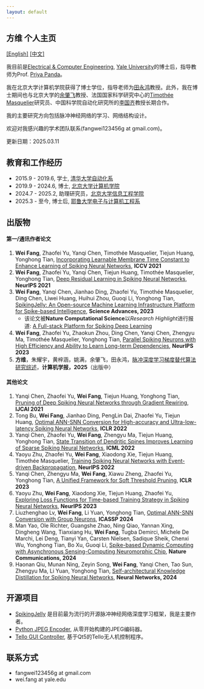 ```yaml
---
layout: default
---
```

## 方维 个人主页

[[English]](./index.md) [[中文]](./index_cn.md)

我目前是[Electrical & Computer Engineering](https://seas.yale.edu/departments/electrical-engineering), [Yale University](https://www.yale.edu/)的博士后，指导教师为Prof. [Priya Panda](https://seas.yale.edu/faculty-research/faculty-directory/priya-panda)。

我在北京大学计算机学院获得了博士学位，指导老师为[田永鸿](https://www.pkuml.org/staff/yhtian-cn.html)教授。此外，我在博士期间也与北京大学的[余肇飞](https://yuzhaofei.github.io/)教授、法国国家科学研究中心的[Timothée Masquelier](https://cerco.cnrs.fr/pagesp/tim/)研究员、中国科学院自动化研究所的[李国齐](https://casialiguoqi.github.io/)教授长期合作。

我的主要研究方向包括脉冲神经网络的学习、网络结构设计。

欢迎对我感兴趣的学术团队联系(fangwei123456g at gmail.com)。

更新日期：2025.03.11

## 教育和工作经历

- 2015.9 - 2019.6, 学士, [清华大学自动化系](https://www.au.tsinghua.edu.cn/)
- 2019.9 - 2024.6, 博士, [北京大学计算机学院](https://cs.pku.edu.cn/)
- 2024.7 - 2025.2, 助理研究员，[北京大学信息工程学院](https://www.ece.pku.edu.cn/)
- 2025.3 - 至今,      博士后, [耶鲁大学电子与计算机工程系](https://seas.yale.edu/departments/electrical-engineering)

## 出版物

#### 第一/通讯作者论文

1. **Wei Fang**, Zhaofei Yu, Yanqi Chen, Timothée Masquelier, Tiejun Huang, Yonghong Tian, [Incorporating Learnable Membrane Time Constant to Enhance Learning of Spiking Neural Networks](https://openaccess.thecvf.com/content/ICCV2021/html/Fang_Incorporating_Learnable_Membrane_Time_Constant_To_Enhance_Learning_of_Spiking_ICCV_2021_paper.html), **ICCV 2021**
2. **Wei Fang**, Zhaofei Yu, Yanqi Chen, Tiejun Huang, Timothée Masquelier, Yonghong Tian, [Deep Residual Learning in Spiking Neural Networks](https://proceedings.neurips.cc/paper/2021/hash/afe434653a898da20044041262b3ac74-Abstract.html), **NeurIPS 2021**
3. **Wei Fang**, Yanqi Chen, Jianhao Ding, Zhaofei Yu, Timothée Masquelier, Ding Chen, Liwei Huang, Huihui Zhou, Guoqi Li, Yonghong Tian, [SpikingJelly: An   Open-source Machine Learning Infrastructure Platform for Spike-based   Intelligence](https://www.science.org/doi/10.1126/sciadv.adi1480), **Science Advances, 2023**
   - 该论文被**Nature Computational Science**以*Research Highlight*进行报道: [A Full-stack Platform for Spiking Deep Learning](https://www.nature.com/articles/s43588-023-00565-5)
4. **Wei Fang**, Zhaofei Yu, Zhaokun Zhou, Ding Chen, Yanqi Chen, Zhengyu Ma, Timothée Masquelier, Yonghong Tian, [Parallel Spiking Neurons with High Efficiency and Ability to Learn Long-term Dependencies](https://papers.nips.cc/paper_files/paper/2023/hash/a834ac3dfdb90da54292c2c932c997cc-Abstract-Conference.html), **NeurIPS 2023**
5. **方维**，朱耀宇，黄梓涵，姚满，余肇飞，田永鸿，[脉冲深度学习梯度替代算法研究综述](./docs/snn_surrogate_learning_chinese_review.pdf)，**计算机学报，2025**（出版中）

#### 其他论文

1. Yanqi Chen, Zhaofei Yu, **Wei Fang**, Tiejun Huang, Yonghong Tian, [Pruning of Deep Spiking Neural Networks through Gradient Rewiring](https://www.ijcai.org/proceedings/2021/236), **IJCAI 2021**
2. Tong Bu, **Wei Fang**, Jianhao Ding, PengLin Dai, Zhaofei Yu, Tiejun Huang, [Optimal ANN-SNN Conversion for High-accuracy and Ultra-low-latency Spiking Neural Networks](https://openreview.net/forum?id=7B3IJMM1k_M), **ICLR 2022**
3. Yanqi Chen, Zhaofei Yu, **Wei Fang**, Zhengyu Ma, Tiejun Huang, Yonghong Tian, [State Transition of Dendritic Spines Improves Learning of Sparse Spiking Neural Networks](https://proceedings.mlr.press/v162/chen22ac.html), **ICML 2022**
4. Yaoyu Zhu, Zhaofei Yu, **Wei Fang**, Xiaodong Xie, Tiejun Huang, Timothée Masquelier, [Training Spiking Neural Networks with Event-driven Backpropagation](https://papers.nips.cc/paper_files/paper/2022/hash/c4e5f4de1b3cfc838eec6484d0b85378-Abstract-Conference.html), **NeurIPS 2022**
5. Yanqi Chen, Zhengyu Ma, **Wei Fang**, Xiawu Zheng, Zhaofei Yu, Yonghong Tian, [A Unified Framework for Soft Threshold Pruning](https://openreview.net/forum?id=cCFqcrq0d8), **ICLR 2023**
6. Yaoyu Zhu, **Wei Fang**, Xiaodong Xie, Tiejun Huang, Zhaofei Yu, [Exploring Loss Functions for Time-based Training Strategy in Spiking Neural Networks](https://papers.nips.cc/paper_files/paper/2023/hash/cde874a797a8300da693d5e412b7fdc0-Abstract-Conference.html), **NeurIPS 2023**
7. Liuzhenghao Lv, **Wei Fang**, Li Yuan, Yonghong Tian, [Optimal ANN-SNN Conversion with Group Neurons](https://ieeexplore.ieee.org/document/10448202), **ICASSP 2024**
8. Man Yao, Ole Richter, Guangshe Zhao, Ning Qiao, Yannan Xing, Dingheng Wang, Tianxiang Hu, **Wei Fang**, Tugba Demirci, Michele De Marchi, Lei Deng, Tianyi Yan, Carsten Nielsen, Sadique Sheik, Chenxi Wu, Yonghong Tian, Bo Xu, Guoqi Li, [Spike-based Dynamic Computing with Asynchronous Sensing-Computing Neuromorphic Chip](https://www.nature.com/articles/s41467-024-47811-6), **Nature Communications, 2024**
9. Haonan Qiu, Munan Ning, Zeyin Song, **Wei Fang**, Yanqi Chen, Tao Sun, Zhengyu Ma, Li Yuan, Yonghong Tian, [Self-architectural Knowledge Distillation for Spiking Neural Networks](https://www.sciencedirect.com/science/article/pii/S089360802400399X), **Neural Networks, 2024**

## 开源项目

- [SpikingJelly](https://github.com/fangwei123456/spikingjelly) 是目前最为流行的开源脉冲神经网络深度学习框架，我是主要作者。
- [Python JPEG Encoder](https://github.com/fangwei123456/python-jpeg-encoder), 从零开始构建的JPEG编码器。
- [Tello GUI Controller](https://github.com/fangwei123456/telloGUIController), 基于Qt5的Tello无人机控制程序。

## 联系方式

- fangwei123456g at gmail.com
- wei.fang at yale.edu